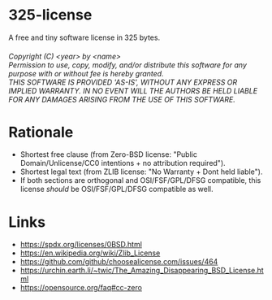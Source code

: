 # 325-license

A free and tiny software license in 325 bytes.

<h6>
Copyright (C) &lt;year&gt; by &lt;name&gt;<br/>
Permission to use, copy, modify, and/or distribute this software for any purpose with or without fee is hereby granted.</br>
THIS SOFTWARE IS PROVIDED 'AS-IS', WITHOUT ANY EXPRESS OR IMPLIED WARRANTY. IN NO EVENT WILL THE AUTHORS BE HELD LIABLE FOR ANY DAMAGES ARISING FROM THE USE OF THIS SOFTWARE.
</h6>

# Rationale
- Shortest free clause (from Zero-BSD license: "Public Domain/Unlicense/CC0 intentions + no attribution required").
- Shortest legal text (from ZLIB license: "No Warranty + Dont held liable").
- If both sections are orthogonal and OSI/FSF/GPL/DFSG compatible, this license *should* be OSI/FSF/GPL/DFSG compatible as well.

# Links

- https://spdx.org/licenses/0BSD.html
- https://en.wikipedia.org/wiki/Zlib_License
- https://github.com/github/choosealicense.com/issues/464
- https://urchin.earth.li/~twic/The_Amazing_Disappearing_BSD_License.html
- https://opensource.org/faq#cc-zero
